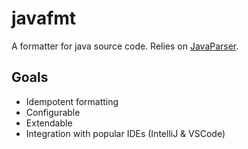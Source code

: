 # javafmt
A formatter for java source code. Relies on
[JavaParser](https://javaparser.org/).

## Goals
- Idempotent formatting
- Configurable
- Extendable
- Integration with popular IDEs (IntelliJ & VSCode)
